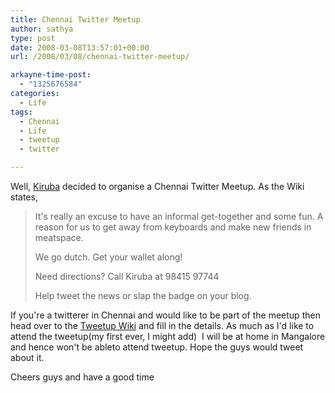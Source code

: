 ```yaml
---
title: Chennai Twitter Meetup
author: sathya
type: post
date: 2008-03-08T13:57:01+00:00
url: /2008/03/08/chennai-twitter-meetup/

arkayne-time-post:
  - "1325676584"
categories:
  - Life
tags:
  - Chennai
  - Life
  - tweetup
  - twitter

---
```

Well, [Kiruba][1] decided to organise a Chennai Twitter Meetup. As the Wiki states,

> It's really an excuse to have an informal get-together and some fun. A reason for us to get away from keyboards and make new friends in meatspace.
> 
> We go dutch. Get your wallet along!
> 
> Need directions? Call Kiruba at 98415 97744
> 
> Help tweet the news or slap the badge on your blog.

If you're a twitterer in Chennai and would like to be part of the meetup then head over to the [Tweetup Wiki][2] and fill in the details. As much as I'd like to attend the tweetup(my first ever, I might add)  I will be at home in Mangalore and hence won't be ableto attend tweetup. Hope the guys would tweet about it.

Cheers guys and have a good time

 [1]: https://www.kiruba.com/
 [2]: https://tweetup.pbwiki.com/
